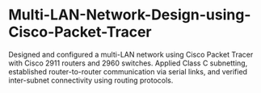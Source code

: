 # Multi-LAN-Network-Design-using-Cisco-Packet-Tracer
Designed and configured a multi-LAN network using Cisco Packet Tracer with Cisco 2911 routers and 2960 switches. Applied Class C subnetting, established router-to-router communication via serial links, and verified inter-subnet connectivity using routing protocols.
